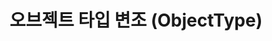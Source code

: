 ---
title: 오브젝트 타입 변조 (ObjectType)
categories: [HackTool Analysis Report]
tags: [Windows Kernel]
---